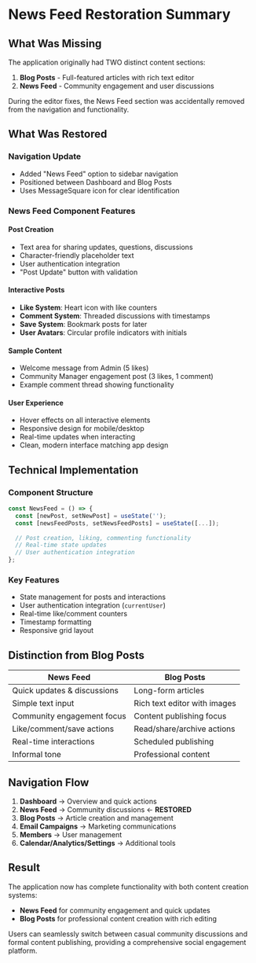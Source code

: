 # News Feed Restoration Summary

## What Was Missing

The application originally had TWO distinct content sections:

1. **Blog Posts** - Full-featured articles with rich text editor
2. **News Feed** - Community engagement and user discussions

During the editor fixes, the News Feed section was accidentally removed from the navigation and functionality.

## What Was Restored

### Navigation Update
- Added "News Feed" option to sidebar navigation
- Positioned between Dashboard and Blog Posts
- Uses MessageSquare icon for clear identification

### News Feed Component Features

#### Post Creation
- Text area for sharing updates, questions, discussions
- Character-friendly placeholder text
- User authentication integration
- "Post Update" button with validation

#### Interactive Posts
- **Like System**: Heart icon with like counters
- **Comment System**: Threaded discussions with timestamps
- **Save System**: Bookmark posts for later
- **User Avatars**: Circular profile indicators with initials

#### Sample Content
- Welcome message from Admin (5 likes)
- Community Manager engagement post (3 likes, 1 comment)
- Example comment thread showing functionality

#### User Experience
- Hover effects on all interactive elements
- Responsive design for mobile/desktop
- Real-time updates when interacting
- Clean, modern interface matching app design

## Technical Implementation

### Component Structure
```javascript
const NewsFeed = () => {
  const [newPost, setNewPost] = useState('');
  const [newsFeedPosts, setNewsFeedPosts] = useState([...]);
  
  // Post creation, liking, commenting functionality
  // Real-time state updates
  // User authentication integration
};
```

### Key Features
- State management for posts and interactions
- User authentication integration (`currentUser`)
- Real-time like/comment counters
- Timestamp formatting
- Responsive grid layout

## Distinction from Blog Posts

| News Feed | Blog Posts |
|-----------|------------|
| Quick updates & discussions | Long-form articles |
| Simple text input | Rich text editor with images |
| Community engagement focus | Content publishing focus |
| Like/comment/save actions | Read/share/archive actions |
| Real-time interactions | Scheduled publishing |
| Informal tone | Professional content |

## Navigation Flow

1. **Dashboard** → Overview and quick actions
2. **News Feed** → Community discussions ← **RESTORED**
3. **Blog Posts** → Article creation and management
4. **Email Campaigns** → Marketing communications
5. **Members** → User management
6. **Calendar/Analytics/Settings** → Additional tools

## Result

The application now has complete functionality with both content creation systems:
- **News Feed** for community engagement and quick updates
- **Blog Posts** for professional content creation with rich editing

Users can seamlessly switch between casual community discussions and formal content publishing, providing a comprehensive social engagement platform.
